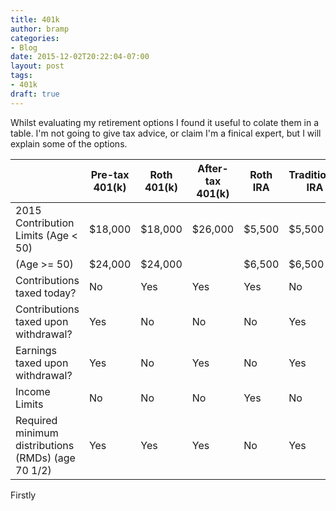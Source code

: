 ```yaml
---
title: 401k
author: bramp
categories:
- Blog
date: 2015-12-02T20:22:04-07:00
layout: post
tags:
- 401k
draft: true
---
```


Whilst evaluating my retirement options I found it useful to colate them in a table. I'm not going to give tax advice, or claim I'm a finical expert, but I will explain some of the options.

|                                                    | Pre-tax 401(k) | Roth 401(k) | After-tax 401(k) | Roth IRA | Traditional IRA |
|----------------------------------------------------|----------------|-------------|------------------|----------|-----------------|
|                2015 Contribution Limits (Age < 50) | $18,000        | $18,000     | $26,000          | $5,500   | $5,500          |
|                                        (Age >= 50) | $24,000        | $24,000     |                  | $6,500   | $6,500          |
|                         Contributions taxed today? | No             | Yes         | Yes              | Yes      | No              |
|               Contributions taxed upon withdrawal? | Yes            | No          | No               | No       | Yes             |
|                    Earnings taxed upon withdrawal? | Yes            | No          | Yes              | No       | Yes             |
|                                      Income Limits | No             | No          | No               | Yes      | No              |
| Required minimum distributions (RMDs) (age 70 1/2) | Yes            | Yes         | Yes              | No       | Yes             |


Firstly